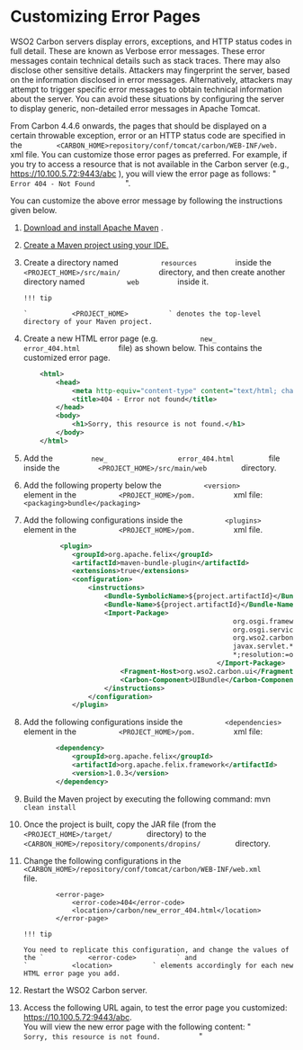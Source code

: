# Customizing Error Pages

WSO2 Carbon servers display errors, exceptions, and HTTP status codes in
full detail. These are known as Verbose error messages. These error
messages contain technical details such as stack traces. There may also
disclose other sensitive details. Attackers may fingerprint the server,
based on the information disclosed in error messages. Alternatively,
attackers may attempt to trigger specific error messages to obtain
technical information about the server. You can avoid these situations
by configuring the server to display generic, non-detailed error
messages in Apache Tomcat.

From Carbon 4.4.6 onwards, the pages that should be displayed on a
certain throwable exception, error or an HTTP status code are specified
in the
`         <CARBON_HOME>repository/conf/tomcat/carbon/WEB-INF/web.        `
xml file. You can customize those error pages as preferred. For example,
if you try to access a resource that is not available in the Carbon
server (e.g., https://10.100.5.72:9443/abc ), you will view the error
page as follows: " `         Error 404 - Not Found        ` ".

You can customize the above error message by following the instructions
given below.

1.  [Download and install Apache
    Maven](https://maven.apache.org/install.html) .

2.  [Create a Maven project using your
    IDE.](https://maven.apache.org/guides/getting-started/index.html#How_do_I_make_my_first_Maven_project)

3.  Create a directory named `           resources          ` inside the
    `           <PROJECT_HOME>/src/main/          ` directory, and then
    create another directory named `           web          ` inside it.

        !!! tip
    
        `           <PROJECT_HOME>          ` denotes the top-level
        directory of your Maven project.
    

4.  Create a new HTML error page (e.g. `           new_          `
    `           error_404.html          ` file) as shown below. This
    contains the customized error page.

    ``` xml
        <html>
            <head>
                <meta http-equiv="content-type" content="text/html; charset=ISO-8859-1">
                <title>404 - Error not found</title>
            </head>
            <body>
                <h1>Sorry, this resource is not found.</h1>
            </body>
        </html>
    ```

5.  Add the `          new_         `
    `          error_404.html         ` file inside the
    `          <PROJECT_HOME>/src/main/web         ` directory.
6.  Add the following property below the
    `           <version>          ` element in the
    `           <PROJECT_HOME>/pom.          ` xml file:
    `           <packaging>bundle</packaging>          `

7.  Add the following configurations inside the
    `           <plugins>          ` element in the
    `           <PROJECT_HOME>/pom.          ` xml file.

    ``` xml
             <plugin>
                <groupId>org.apache.felix</groupId>
                <artifactId>maven-bundle-plugin</artifactId>
                <extensions>true</extensions>
                <configuration>
                    <instructions>
                        <Bundle-SymbolicName>${project.artifactId}</Bundle-SymbolicName>
                        <Bundle-Name>${project.artifactId}</Bundle-Name>
                        <Import-Package>
                                                        org.osgi.framework,
                                                        org.osgi.service.http,
                                                        org.wso2.carbon.ui,
                                                        javax.servlet.*;version="2.4.0",
                                                        *;resolution:=optional
                                                    </Import-Package>
                            <Fragment-Host>org.wso2.carbon.ui</Fragment-Host>
                            <Carbon-Component>UIBundle</Carbon-Component>
                        </instructions>
                    </configuration>
                </plugin>
    ```

8.  Add the following configurations inside the
    `           <dependencies>          ` element in the
    `           <PROJECT_HOME>/pom.          ` xml file:

    ``` xml
            <dependency>
                <groupId>org.apache.felix</groupId>
                <artifactId>org.apache.felix.framework</artifactId>
                <version>1.0.3</version>
            </dependency>
    ```

9.  Build the Maven project by executing the following command: mvn
    `           clean install          `

10. Once the project is built, copy the JAR file (from the
    `          <PROJECT_HOME>/target/         ` directory) to the
    `          <CARBON_HOME>/repository/components/dropins/         `
    directory.
11. Change the following configurations in the
    `           <CARBON_HOME>/repository/conf/tomcat/carbon/WEB-INF/web.xml          `
    file.

    ``` text
            <error-page>
                <error-code>404</error-code>
                <location>/carbon/new_error_404.html</location>
            </error-page>
    ```

        !!! tip
    
        You need to replicate this configuration, and change the values of
        the `           <error-code>          ` and
        `           <location>          ` elements accordingly for each new
        HTML error page you add.
    

12. Restart the WSO2 Carbon server.
13. Access the following URL again, to test the error page you
    customized: https://10.100.5.72:9443/abc.  
    You will view the new error page with the following content: "
    `           Sorry, this resource is not found.          ` "
